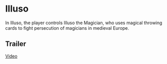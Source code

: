 # Illuso
In Illuso, the player controls Illuso the Magician, who uses magical throwing cards to fight persecution of magicians in medieval Europe.

## Trailer
[Video](https://youtu.be/bCfizYI_NWc)
